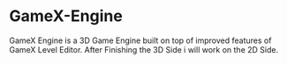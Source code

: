 # GameX-Engine
GameX Engine is a 3D Game Engine built on top of improved features of GameX Level Editor.
After Finishing the 3D Side i will work on the 2D Side.
